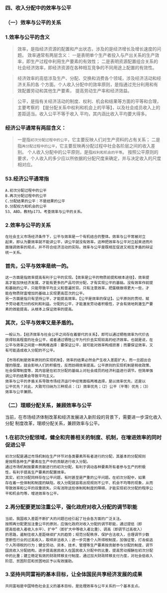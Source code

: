 ### 四、收入分配中的效率与公平
### （一）效率与公平的关系
### 1.效率与公平的含义
>   效率，是指经济资源的配置和产出状态，涉及的是经济增长及增长速度的问题。
效率通常有两层含义：
    一是表明单个生产者投入与产出关系的生产效率，即生产过程中利用生产要素的有效性；
    二是表明资源配置组合关系的社会经济效率，即经济资源在各种相互竞争的不同用途上配置的有效性。

>   经济效率的高低涉及生产、分配、交换和消费各个领域，涉及经济活动和经济关系的各
    个方面。个人收入分配中的效率原则，是指通过充分利用和有效配置劳动和其他生产要素，
    提高劳动生产率和经济效益。


>   公平，是指有关经济活动的制度、权利、机会和结果等方面的平等和合理，主要考察的
    【是分配关系中权利和机会上的平等】，以及社会成员收入上的差距适当。收入公平不等于收入
    平均，其内涵比收入平均要大得多。

### 经济公平通常有两层含义：
>   一是指`初次分配过程中的公平`，它主要反映人们对生产资料的占有关系；
    二是指`再分配过程中的公平`，它主要反映再分配过程中社会各阶层之间的收入差别。
    个人收入分配中的公平原则，是指`权利和机会的平等`。
    按照公平原则的要求，个人收入的多少应以所依据的分配尺度来确定，并与决定收入的尺度相对应。

### 53.经济公平通常指
    A.初次分配过程中的公平
    B.再次分配过程中的公平
    C.分配结果的公平：不是结果的公平
    D.分配权力和机会的公平
    53、ABD。教材p173。考查效率与公平的关系。

### 2.效率与公平的关系
    在社会主义市场经济条件下，公平与效率是一个有机结合的整体。效率与公平常被对立
    起来，即认为要效率就不能讲公平，讲公平就没有效率。这种把效率与公平对立起来进而片
    面强调效率的观点，并不符合经济活动的实际。效率与公平是既相互促进又相互矛盾的辩证
    统一关系。
### 首先，公平与效率是统一的。
    这一方面是指效率提高有利于公平的实现。【效率是公平的物质前提和根本途径】，效率提
    高才能加快经济发展，才能有更多的产品可供分配，才有实现公平的基础。没有效率作前提
    和基础的公平，只能导致平均主义和普遍贫穷。只有注意效率，把蛋糕做得更大一些，才
    能在物质财富增加的基础上实现更高层次的公平。
    另一方面是指只有坚持公平，才能提高效率。【公平是效率的保证】。公平原则的贯彻，赋
    予劳动者充分的权利和利益。分配的公平，才能激发劳动者积极性，才会有效地刺激生产要
    素的效能提高，从根本上保证效率的提高。
### 其次，公平与效率又是矛盾的。
    一般认为，【经济效率与社会公平之间存在着替代的关系】，即可以通过牺牲效率为代价去
    获得较高程度的社会公平，或者通过牺牲公平为代价去实现较高的经济效率。也就是说，在
    公平与效率之间是一种两难选择：要保证公平，就可能对效率构成损害；而要保证效率，又
    有可能造成收入分配的不公平。

    【市场机制是效率原则的实现机制】，效率的结果必然会产生收入差距扩大，而一旦超出合
    理的限度，就会影响人们的积极性，反而妨碍效率提高。公平原则的实现机制是税收政策、
    社会保障制度等，其内容是在初次分配的基础上对社会成员的经济利益进行调节。但简单强
    调公平的结果会导致平均主义。
    效率与公平的矛盾关系导致市场经济运行中经常面临两难选择，是以效率优先，还是以
    公平优先？对此，大致可归纳为三种观点：（1）效率优先；（2）公平（平等）优先；（3）
    效率与公平兼顾。

### （二）理顺分配关系，兼顾效率与公平
当前，在市场经济体制改革和经济发展进入新阶段的背景下，需要进一步深化收入分配
制度改革，理顺分配关系，兼顾效率与公平。
### 1.在初次分配领域，健全和完善相关的制度、机制，在增进效率的同时促进公平
    初次分配是通过市场机制在生产环节对各类要素所有者进行的分配，其基本的分配规则
    是按照各种生产要素在生产中的贡献进行收入分配。
    通过市场机制按要素贡献进行的初次分配，有利于调动各种要素所有者参与生产的积极
    性，有利于提高生产要素的配置效率。
    其实，初次分配同样存在公平问题，有时甚至是严重的公平问题。在初次分配中，如果
    存在着一些体制和制度的缺陷，收入分配就容易出现规则不公平、机会不均等的现象，从而
    导致效率和公平的双重损失。只有消除这些体制和制度的障碍，才能实现初次分配的程序公
    平和机会均等，增进效率与公平。
### 2.再分配要更加注重公平，强化政府对收入分配的调节职能
    当前，我国收入差距不断扩大的问题已经引起了社会各方面的广泛关注。
    按照再分配更加注重公平的原则，应强化政府对收入分配的调节职能，通过提低（即
    提高低收入者收入水平）、扩中”（即扩大中等收入者比重）、调高（即调节过高收入）
    的思路，遏制住收入差距继续扩大的趋势；规范分配秩序，保护合法收入，合理调节少数
    垄断性行业的过高收入，取缔非法收入；进一步完善个人所得税制度，加强征管，打击偷逃
    个人所得税的行为；健全劳动、资本、技术、管理等生产要素按贡献参与分配的制度，调节
    国民收入分配结构，逐步提高居民收入在国民收入分配中的比重，提高劳动报酬在初次分配
    中的比重；建立稳定有效的财政转移支付制度，通过加大财政转移支付力度，对社会低收入
    阶层、贫困阶层和贫困地区予以有效援助。
### 3.坚持共同富裕的基本目标，让全体国民共享经济发展的成果
    共同富裕是中国特色社会主义的基本目标，是处理效率与公平关系的一个基本支点。

